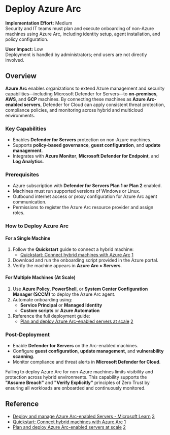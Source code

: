 # Deploy Azure Arc

**Implementation Effort:** Medium  
Security and IT teams must plan and execute onboarding of non-Azure machines using Azure Arc, including identity setup, agent installation, and policy configuration.

**User Impact:** Low  
Deployment is handled by administrators; end users are not directly involved.

## Overview

**Azure Arc** enables organizations to extend Azure management and security capabilities—including Microsoft Defender for Servers—to **on-premises**, **AWS**, and **GCP** machines. By connecting these machines as **Azure Arc-enabled servers**, Defender for Cloud can apply consistent threat protection, compliance policies, and monitoring across hybrid and multicloud environments.

### Key Capabilities

- Enables **Defender for Servers** protection on non-Azure machines.
- Supports **policy-based governance**, **guest configuration**, and **update management**.
- Integrates with **Azure Monitor**, **Microsoft Defender for Endpoint**, and **Log Analytics**.

### Prerequisites

- Azure subscription with **Defender for Servers Plan 1 or Plan 2** enabled.
- Machines must run supported versions of Windows or Linux.
- Outbound internet access or proxy configuration for Azure Arc agent communication.
- Permissions to register the Azure Arc resource provider and assign roles.

### How to Deploy Azure Arc

#### For a Single Machine

1. Follow the **Quickstart** guide to connect a hybrid machine:
   - [Quickstart: Connect hybrid machines with Azure Arc](https://learn.microsoft.com/en-us/azure/defender-for-cloud/quickstart-onboard-machines) [1](https://learn.microsoft.com/en-us/azure/defender-for-cloud/quickstart-onboard-machines)
2. Download and run the onboarding script provided in the Azure portal.
3. Verify the machine appears in **Azure Arc > Servers**.

#### For Multiple Machines (At Scale)

1. Use **Azure Policy**, **PowerShell**, or **System Center Configuration Manager (SCCM)** to deploy the Azure Arc agent.
2. Automate onboarding using:
   - **Service Principal** or **Managed Identity**
   - **Custom scripts** or **Azure Automation**
3. Reference the full deployment guide:
   - [Plan and deploy Azure Arc-enabled servers at scale](https://learn.microsoft.com/en-us/azure/azure-arc/servers/plan-at-scale-deployment) [2](https://learn.microsoft.com/en-us/azure/azure-arc/servers/plan-at-scale-deployment)

### Post-Deployment

- Enable **Defender for Servers** on the Arc-enabled machines.
- Configure **guest configuration**, **update management**, and **vulnerability scanning**.
- Monitor compliance and threat alerts in **Microsoft Defender for Cloud**.

Failing to deploy Azure Arc for non-Azure machines limits visibility and protection across hybrid environments. This capability supports the **"Assume Breach"** and **"Verify Explicitly"** principles of Zero Trust by ensuring all workloads are onboarded and continuously monitored.

## Reference

- [Deploy and manage Azure Arc-enabled Servers - Microsoft Learn](https://learn.microsoft.com/en-us/training/paths/deploy-manage-azure-arc-enabled-servers/) [3](https://learn.microsoft.com/en-us/training/paths/deploy-manage-azure-arc-enabled-servers/)  
- [Quickstart: Connect hybrid machines with Azure Arc](https://learn.microsoft.com/en-us/azure/defender-for-cloud/quickstart-onboard-machines) [1](https://learn.microsoft.com/en-us/azure/defender-for-cloud/quickstart-onboard-machines)  
- [Plan and deploy Azure Arc-enabled servers at scale](https://learn.microsoft.com/en-us/azure/azure-arc/servers/plan-at-scale-deployment) [2](https://learn.microsoft.com/en-us/azure/azure-arc/servers/plan-at-scale-deployment)
